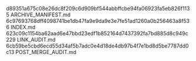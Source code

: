 d89351a675c08e26dc8f209c6d909bf544abbffcbe94fa06923fa5eb826f1135  ARCHIVE_MANIFEST.md
6c97693768dff4098741be1db47fa9e9da9e3e7fe51ad1260a0b256463a8f536  INDEX.md
623c09c1154ba62aad6e47bbd23edf1b852164d7437392fa7bd885d8c949c229  LINK_AUDIT.md
6cb59be5cbd6ecd55d34af5b7adc0e4d18de4db97b4f7e1bd8d5be7787dd0c13  POST_MERGE_AUDIT.md
